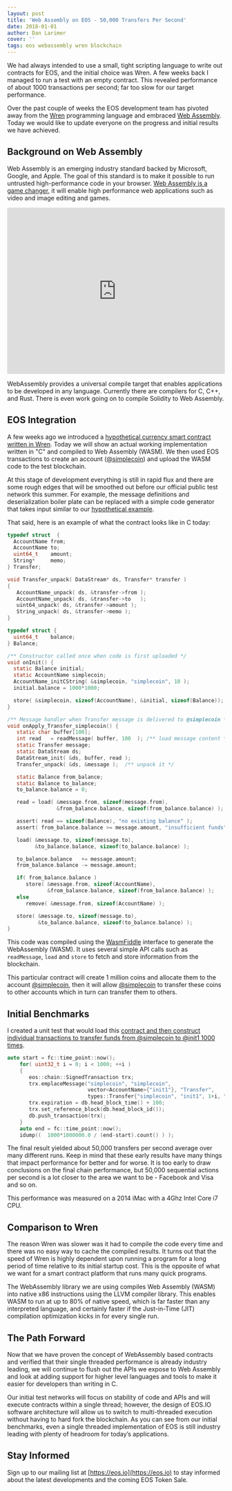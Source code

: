 ```yaml
---
layout: post
title: 'Web Assembly on EOS - 50,000 Transfers Per Second'
date: 2018-01-01
author: Dan Larimer
cover: ''
tags: eos webassembly wren blockchain
---
```

We had always intended to use a small, tight scripting language to write out contracts for EOS, and the initial choice was Wren. A few weeks back I managed to run a test with an empty contract. This revealed performance of about 1000 transactions per second; far too slow for our target performance.

Over the past couple of weeks the EOS development team has pivoted away from the [Wren](https://wren.io/) programming language and embraced [Web Assembly](http://webassembly.org/). Today we would like to update everyone on the progress and initial results we have achieved.


## Background on Web Assembly
Web Assembly is an emerging industry standard backed by Microsoft, Google, and Apple. The goal of this standard is to make it possible to run untrusted high-performance code in your browser. [Web Assembly is a game changer](https://medium.com/mozilla-tech/why-webassembly-is-a-game-changer-for-the-web-and-a-source-of-pride-for-mozilla-and-firefox-dda80e4c43cb), it will enable high performance web applications such as video and image editing and games.

<iframe type="text/html" width="100%" height="385" src="https://www.youtube.com/embed/MaJCfdmr9Wg" frameborder="0"></iframe>

WebAssembly provides a universal compile target that enables applications to be developed in any language. Currently there are compilers for C, C++, and Rust. There is even work going on to compile Solidity to Web Assembly.

## EOS Integration
A few weeks ago we introduced a [hypothetical currency smart contract written in Wren](https://steemit.com/eos/@eosio/implementing-a-hypothetical-currency-application-on-eos). Today we will show an actual working implementation written in "C" and compiled to Web Assembly (WASM). We then used EOS transactions to create an account ([@simplecoin](https://steemit.com/@simplecoin)) and upload the WASM code to the test blockchain.

At this stage of development everything is still in rapid flux and there are some rough edges that will be smoothed out before our official public test network this summer. For example, the message definitions and deserialization boiler plate can be replaced with a simple code generator that takes input similar to our [hypothetical example](https://steemit.com/eos/@eosio/implementing-a-hypothetical-currency-application-on-eos).

That said, here is an example of what the contract looks like in C today:

```c
typedef struct  {
  AccountName from;
  AccountName to;
  uint64_t    amount;
  String*     memo;
} Transfer;

void Transfer_unpack( DataStream* ds, Transfer* transfer )
{
   AccountName_unpack( ds, &transfer->from );
   AccountName_unpack( ds, &transfer->to   );
   uint64_unpack( ds, &transfer->amount );
   String_unpack( ds, &transfer->memo );
}

typedef struct {
  uint64_t    balance;
} Balance;

/** Constructor called once when code is first uploaded */
void onInit() {
  static Balance initial;
  static AccountName simplecoin;
  AccountName_initCString( &simplecoin, "simplecoin", 10 );
  initial.balance = 1000*1000;

  store( &simplecoin, sizeof(AccountName), &initial, sizeof(Balance));
}

/** Message handler when Transfer message is delivered to @simplecoin */
void onApply_Transfer_simplecoin() {
   static char buffer[100];
   int read   = readMessage( buffer, 100  ); /** load message content */
   static Transfer message;
   static DataStream ds;
   DataStream_init( &ds, buffer, read );
   Transfer_unpack( &ds, &message );  /** unpack it */

   static Balance from_balance;
   static Balance to_balance;
   to_balance.balance = 0;

   read = load( &message.from, sizeof(message.from),
                &from_balance.balance, sizeof(from_balance.balance) );

   assert( read == sizeof(Balance), "no existing balance" );
   assert( from_balance.balance >= message.amount, "insufficient funds" );

   load( &message.to, sizeof(message.to),
         &to_balance.balance, sizeof(to_balance.balance) );

   to_balance.balance   += message.amount;
   from_balance.balance -= message.amount;

   if( from_balance.balance )
      store( &message.from, sizeof(AccountName),
             &from_balance.balance, sizeof(from_balance.balance) );
   else
      remove( &message.from, sizeof(AccountName) );

   store( &message.to, sizeof(message.to),
          &to_balance.balance, sizeof(to_balance.balance) );
}

```


This code was compiled using the [WasmFiddle](https://wasdk.github.io/WasmFiddle//?1841vb) interface to generate the WebAssembly (WASM). It uses several simple API calls such as `readMessage`, `load` and `store` to fetch and store information from the blockchain.

This particular contract will create 1 million coins and allocate them to the account [@simplecoin](https://steemit.com/@simplecoin), then it will allow [@simplecoin](https://steemit.com/@simplecoin) to transfer these coins to other accounts which in turn can transfer them to others.

## Initial Benchmarks
I created a unit test that would load this [contract and then construct individual transactions to transfer funds from @simplecoin to @init1 1000 times](https://github.com/EOSIO/eos/blob/master/tests/tests/block_tests.cpp#L888).

```c
auto start = fc::time_point::now();
    for( uint32_t i = 0; i < 1000; ++i )
    {
       eos::chain::SignedTransaction trx;
       trx.emplaceMessage("simplecoin", "simplecoin",
                          vector<AccountName>{"init1"}, "Transfer",
                          types::Transfer{"simplecoin", "init1", 1+i, "memo"} );
       trx.expiration = db.head_block_time() + 100;
       trx.set_reference_block(db.head_block_id());
       db.push_transaction(trx);
    }
    auto end = fc::time_point::now();
    idump((  1000*1000000.0 / (end-start).count() ) );

```

The final result yielded about 50,000 transfers per second average over many different runs. Keep in mind that these early results have many things that impact performance for better and for worse. It is too early to draw conclusions on the final chain performance, but 50,000 sequential actions per second is a lot closer to the area we want to be - Facebook and Visa and so on.

This performance was measured on a 2014 iMac with a 4Ghz Intel Core i7 CPU.

## Comparison to Wren
The reason Wren was slower was it had to compile the code every time and there was no easy way to cache the compiled results. It turns out that the speed of Wren is highly dependent upon running a program for a long period of time relative to its initial startup cost. This is the opposite of what we want for a smart contract platform that runs many quick programs.

The WebAssembly library we are using compiles Web Assembly (WASM) into native x86 instructions using the LLVM compiler library. This enables WASM to run at up to 80% of native speed, which is far faster than any interpreted language, and certainly faster if the Just-in-Time (JIT) compilation optimization kicks in for every single run.

## The Path Forward

Now that we have proven the concept of WebAssembly based contracts and verified that their single threaded performance is already industry leading, we will continue to flush out the APIs we expose to Web Assembly and look at adding support for higher level languages and tools to make it easier for developers than writing in C.

Our initial test networks will focus on stability of code and APIs and will execute contracts within a single thread; however, the design of EOS.IO software architecture will allow us to switch to multi-threaded execution without having to hard fork the blockchain. As you can see from our initial benchmarks, even a single threaded implementation of EOS is still industry leading with plenty of headroom for today’s applications.

## Stay Informed
Sign up to our mailing list at [https://eos.io](https://eos.io) to stay informed about the latest developments and the coming EOS Token Sale.
